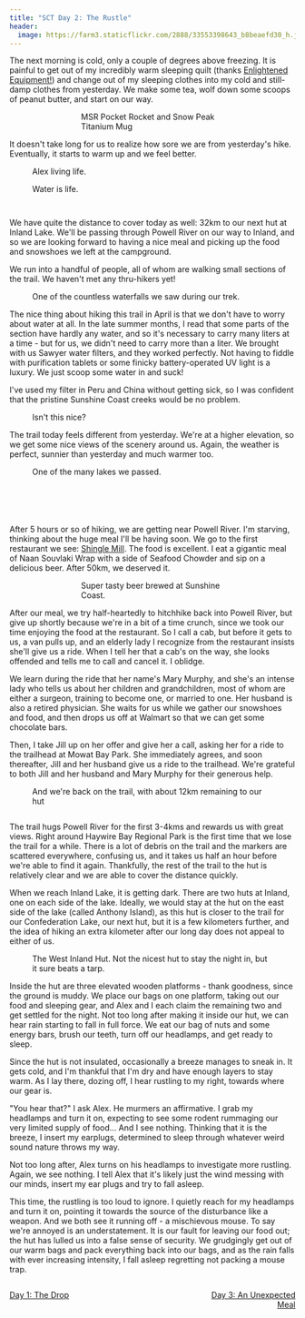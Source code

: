 ```yaml
---
title: "SCT Day 2: The Rustle"
header:
  image: https://farm3.staticflickr.com/2888/33553398643_b8beaefd30_h.jpg
---
```


The next morning is cold, only a couple of degrees above freezing. It is painful to get out of my incredibly warm sleeping quilt (thanks <a href="http://www.enlightenedequipment.com/">Enlightened Equipment!</a>) and change out of my sleeping clothes into my cold and still-damp clothes from yesterday. We make some tea, wolf down some scoops of peanut butter, and start on our way. 

<figure style="width: 50%; margin: auto;">
  <img data-original="https://farm3.staticflickr.com/2893/33521806964_e7513138ba_h.jpg" data-action="zoom" class="inline-image"/>
  <figcaption>MSR Pocket Rocket and Snow Peak Titanium Mug <i class="fa fa-heart-o" aria-hidden="true"></i></figcaption>
</figure>

It doesn't take long for us to realize how sore we are from yesterday's hike. Eventually, it starts to warm up and we feel better.

<figure>
  <img data-original="https://farm3.staticflickr.com/2810/33979319590_356be6646e_h.jpg" data-action="zoom" class="inline-image"/>
  <figcaption>Alex living life.</figcaption>
</figure>
<figure>
  <img data-original="https://farm5.staticflickr.com/4167/34363711875_a641eea485_h.jpg" data-action="zoom" class="inline-image"/>
  <figcaption>Water is life.</figcaption>
</figure>
<figure>
  <img data-original="https://farm3.staticflickr.com/2832/34363711115_3e09e302e8_h.jpg" data-action="zoom" class="inline-image"/>
</figure>
<figure>
  <img data-original="https://farm5.staticflickr.com/4194/34363710585_9ccd282074_h.jpg" data-action="zoom" class="inline-image"/>
</figure>

We have quite the distance to cover today as well: 32km to our next hut at Inland Lake. We'll be passing through Powell River on our way to Inland, and so we are looking forward to having a nice meal and picking up the food and snowshoes we left at the campground. 

We run into a handful of people, all of whom are walking small sections of the trail. We haven't met any thru-hikers yet!

<figure>
  <img data-original="https://farm3.staticflickr.com/2838/34363710235_643cbc6877_h.jpg" data-action="zoom" class="inline-image"/>
  <figcaption>One of the countless waterfalls we saw during our trek.</figcaption>
</figure>

The nice thing about hiking this trail in April is that we don't have to worry about water at all. In the late summer months, I read that some parts of the section have hardly any water, and so it's necessary to carry many liters at a time - but for us, we didn't need to carry more than a liter. We brought with us Sawyer water filters, and they worked perfectly. Not having to fiddle with purification tablets or some finicky battery-operated UV light is a luxury. We just scoop some water in and suck!

I've used my filter in Peru and China without getting sick, so I was confident that the pristine Sunshine Coast creeks would be no problem. 

<figure>
  <img data-original="https://farm3.staticflickr.com/2893/33979314930_fc7284e68d_h.jpg" data-action="zoom" class="inline-image"/>
  <figcaption>Isn't this nice?</figcaption>
</figure>

The trail today feels different from yesterday. We're at a higher elevation, so we get some nice views of the scenery around us. Again, the weather is perfect, sunnier than yesterday and much warmer too. 

<figure>
  <img data-original="https://farm3.staticflickr.com/2866/34363708735_3439dbe314_h.jpg" data-action="zoom" class="inline-image"/>
  <figcaption>One of the many lakes we passed.</figcaption>
</figure>
<figure>
  <img data-original="https://farm3.staticflickr.com/2806/33979314260_ba5492bd2a_h.jpg" data-action="zoom" class="inline-image"/>
</figure>
<figure>
  <img data-original="https://farm3.staticflickr.com/2808/34363707715_b286398787_h.jpg" data-action="zoom" class="inline-image"/>
</figure>
<figure>
  <img data-original="https://farm3.staticflickr.com/2830/33979314080_74d26aba3d_h.jpg" data-action="zoom" class="inline-image"/>
</figure>
<figure>
  <img data-original="https://farm3.staticflickr.com/2846/33980329140_bec3296dc0_h.jpg" data-action="zoom" class="inline-image"/>
</figure>
<figure>
  <img data-original="https://farm3.staticflickr.com/2838/33554041793_95fc6ebc24_h.jpg" data-action="zoom" class="inline-image"/>
</figure>

After 5 hours or so of hiking, we are getting near Powell River. I'm starving, thinking about the huge meal I'll be having soon. We go to the first restaurant we see: <a href="http://shinglemill.ca/">Shingle Mill</a>. The food is excellent. I eat a gigantic meal of Naan Souvlaki Wrap with a side of Seafood Chowder and sip on a delicious beer. After 50km, we deserved it. 

<figure style="width: 50%; margin: auto;">
  <img data-original="https://farm5.staticflickr.com/4156/33522638024_e2326b3b0a_h.jpg" data-action="zoom" class="inline-image"/>
  <figcaption>Super tasty beer brewed at Sunshine Coast.</figcaption>
</figure>

After our meal, we try half-heartedly to hitchhike back into Powell River, but give up shortly because we're in a bit of a time crunch, since we took our time enjoying the food at the restaurant. So I call a cab, but before it gets to us, a van pulls up, and an elderly lady I recognize from the restaurant insists she'll give us a ride. When I tell her that a cab's on the way, she looks offended and tells me to call and cancel it. I oblidge.  

We learn during the ride that her name's Mary Murphy, and she's an intense lady who tells us about her children and grandchildren, most of whom are either a surgeon, training to become one, or married to one. Her husband is also a retired physician. She waits for us while we gather our snowshoes and food, and then drops us off at Walmart so that we can get some chocolate bars. 

Then, I take Jill up on her offer and give her a call, asking her for a ride to the trailhead at Mowat Bay Park. She immediately agrees, and soon thereafter, Jill and her husband give us a ride to the trailhead. We're grateful to both Jill and her husband and Mary Murphy for their generous help. 
<figure>
    <div class="map" id="mowat"></div>
    <figcaption>And we're back on the trail, with about 12km remaining to our hut</figcaption>
</figure>
<figure>
  <img data-original="https://farm5.staticflickr.com/4188/34363696425_c928691d5d_h.jpg" data-action="zoom" class="inline-image"/>
</figure>
The trail hugs Powell River for the first 3-4kms and rewards us with great views. Right around Haywire Bay Regional Park is the first time that we lose the trail for a while. There is a lot of debris on the trail and the markers are scattered everywhere, confusing us, and it takes us half an hour before we're able to find it again. Thankfully, the rest of the trail to the hut is relatively clear and we are able to cover the distance quickly. 

When we reach Inland Lake, it is getting dark. There are two huts at Inland, one on each side of the lake. Ideally, we would stay at the hut on the east side of the lake (called Anthony Island), as this hut is closer to the trail for our Confederation Lake, our next hut, but it is a few kilometers further, and the idea of hiking an extra kilometer after our long day does not appeal to either of us. 
<figure>
  <img data-original="https://farm5.staticflickr.com/4160/34242084721_64559746d5_h.jpg" data-action="zoom" class="inline-image"/>
  <figcaption>The West Inland Hut. Not the nicest hut to stay the night in, but it sure beats a tarp.</figcaption>
</figure>
Inside the hut are three elevated wooden platforms - thank goodness, since the ground is muddy. We place our bags on one platform, taking out our food and sleeping gear, and Alex and I each claim the remaining two and get settled for the night. Not too long after making it inside our hut, we can hear rain starting to fall in full force. We eat our bag of nuts and some energy bars, brush our teeth, turn off our headlamps, and get ready to sleep. 

Since the hut is not insulated, occasionally a breeze manages to sneak in. It gets cold, and I'm thankful that I'm dry and have enough layers to stay warm. As I lay there, dozing off, I hear rustling to my right, towards where our gear is. 

"You hear that?" I ask Alex. He murmers an affirmative. I grab my headlamps and turn it on, expecting to see some rodent rummaging our very limited supply of food... And I see nothing. Thinking that it is the breeze, I insert my earplugs, determined to sleep through whatever weird sound nature throws my way. 

Not too long after, Alex turns on his headlamps to investigate more rustling. Again, we see nothing. I tell Alex that it's likely just the wind messing with our minds, insert my ear plugs and try to fall asleep. 

This time, the rustling is too loud to ignore. I quietly reach for my headlamps and turn it on, pointing it towards the source of the disturbance like a weapon. And we both see it running off - a mischievous mouse. To say we're annoyed is an understatement. It is our fault for leaving our food out; the hut has lulled us into a false sense of security. We grudgingly get out of our warm bags and pack everything back into our bags, and as the rain falls with ever increasing intensity, I fall asleep regretting not packing a mouse trap. 

<script>
  function initMap() {
    var uluru = {lat: 49.87974, lng: -124.52895};
    var map = new google.maps.Map(document.getElementById('mowat'), {
      zoom: 14,
      center: uluru
    });
    var marker = new google.maps.Marker({
      position: uluru,
      map: map
    });
  }
</script>
<script async defer
src="https://maps.googleapis.com/maps/api/js?key=AIzaSyD5wgqszVxTRSuxb_LYGEy7TlSjuKHoisc&callback=initMap">
</script>



<div> 
  <div style="float: left; margin: 0; max-width:35%"><p style="text-align: right;"><a href="https://bestcoasttrail.github.io/Day-1-The-Drop/"><i class="fa fa-long-arrow-left" aria-hidden="true"></i> Day 1: The Drop</a></p></div>
  <div style="float: right; max-width:35%"><p style="text-align: right;"><a href="">Day 3: An Unexpected Meal <i class="fa fa-long-arrow-right" aria-hidden="true"></i></a></p></div>
</div>
